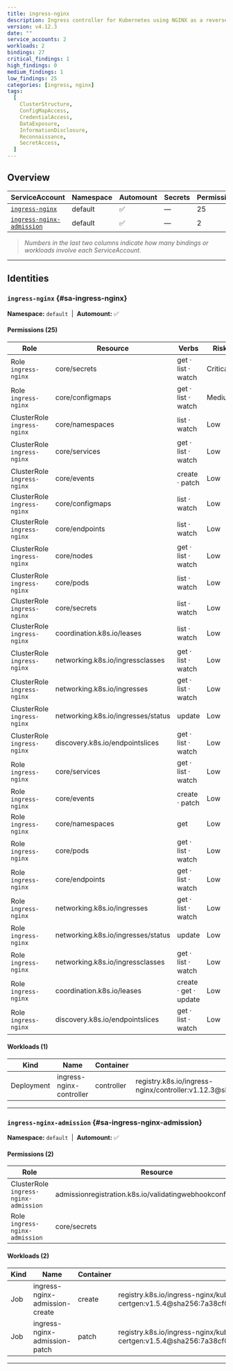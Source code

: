 ```yaml
---
title: ingress-nginx
description: Ingress controller for Kubernetes using NGINX as a reverse proxy and load balancer
version: v4.12.3
date: ""
service_accounts: 2
workloads: 2
bindings: 27
critical_findings: 1
high_findings: 0
medium_findings: 1
low_findings: 25
categories: [ingress, nginx]
tags:
  [
    ClusterStructure,
    ConfigMapAccess,
    CredentialAccess,
    DataExposure,
    InformationDisclosure,
    Reconnaissance,
    SecretAccess,
  ]
---
```


## Overview

| ServiceAccount                                           | Namespace | Automount | Secrets | Permissions | Workloads |
| -------------------------------------------------------- | --------- | --------- | ------- | ----------- | --------- |
| [`ingress-nginx`](#sa-ingress-nginx)                     | default   | ✅        | —       | 25          | 1         |
| [`ingress-nginx-admission`](#sa-ingress-nginx-admission) | default   | ✅        | —       | 2           | 2         |

> _Numbers in the last two columns indicate how many bindings or workloads involve each ServiceAccount._

---

## Identities

### `ingress-nginx` {#sa-ingress-nginx}

**Namespace:** `default` &nbsp;|&nbsp; **Automount:** ✅

#### Permissions (25)

| Role                        | Resource                           | Verbs                 | Risk     |
| --------------------------- | ---------------------------------- | --------------------- | -------- |
| Role `ingress-nginx`        | core/secrets                       | get · list · watch    | Critical |
| Role `ingress-nginx`        | core/configmaps                    | get · list · watch    | Medium   |
| ClusterRole `ingress-nginx` | core/namespaces                    | list · watch          | Low      |
| ClusterRole `ingress-nginx` | core/services                      | get · list · watch    | Low      |
| ClusterRole `ingress-nginx` | core/events                        | create · patch        | Low      |
| ClusterRole `ingress-nginx` | core/configmaps                    | list · watch          | Low      |
| ClusterRole `ingress-nginx` | core/endpoints                     | list · watch          | Low      |
| ClusterRole `ingress-nginx` | core/nodes                         | get · list · watch    | Low      |
| ClusterRole `ingress-nginx` | core/pods                          | list · watch          | Low      |
| ClusterRole `ingress-nginx` | core/secrets                       | list · watch          | Low      |
| ClusterRole `ingress-nginx` | coordination.k8s.io/leases         | list · watch          | Low      |
| ClusterRole `ingress-nginx` | networking.k8s.io/ingressclasses   | get · list · watch    | Low      |
| ClusterRole `ingress-nginx` | networking.k8s.io/ingresses        | get · list · watch    | Low      |
| ClusterRole `ingress-nginx` | networking.k8s.io/ingresses/status | update                | Low      |
| ClusterRole `ingress-nginx` | discovery.k8s.io/endpointslices    | get · list · watch    | Low      |
| Role `ingress-nginx`        | core/services                      | get · list · watch    | Low      |
| Role `ingress-nginx`        | core/events                        | create · patch        | Low      |
| Role `ingress-nginx`        | core/namespaces                    | get                   | Low      |
| Role `ingress-nginx`        | core/pods                          | get · list · watch    | Low      |
| Role `ingress-nginx`        | core/endpoints                     | get · list · watch    | Low      |
| Role `ingress-nginx`        | networking.k8s.io/ingresses        | get · list · watch    | Low      |
| Role `ingress-nginx`        | networking.k8s.io/ingresses/status | update                | Low      |
| Role `ingress-nginx`        | networking.k8s.io/ingressclasses   | get · list · watch    | Low      |
| Role `ingress-nginx`        | coordination.k8s.io/leases         | create · get · update | Low      |
| Role `ingress-nginx`        | discovery.k8s.io/endpointslices    | get · list · watch    | Low      |

#### Workloads (1)

| Kind       | Name                     | Container  | Image                                                                                                                    |
| ---------- | ------------------------ | ---------- | ------------------------------------------------------------------------------------------------------------------------ |
| Deployment | ingress-nginx-controller | controller | registry.k8s.io/ingress-nginx/controller:v1.12.3@sha256:ac444cd9515af325ba577b596fe4f27a34be1aa330538e8b317ad9d6c8fb94ee |

---

### `ingress-nginx-admission` {#sa-ingress-nginx-admission}

**Namespace:** `default` &nbsp;|&nbsp; **Automount:** ✅

#### Permissions (2)

| Role                                  | Resource                                                     | Verbs        | Risk |
| ------------------------------------- | ------------------------------------------------------------ | ------------ | ---- |
| ClusterRole `ingress-nginx-admission` | admissionregistration.k8s.io/validatingwebhookconfigurations | get · update | Low  |
| Role `ingress-nginx-admission`        | core/secrets                                                 | create · get | Low  |

#### Workloads (2)

| Kind | Name                           | Container | Image                                                                                                                             |
| ---- | ------------------------------ | --------- | --------------------------------------------------------------------------------------------------------------------------------- |
| Job  | ingress-nginx-admission-create | create    | registry.k8s.io/ingress-nginx/kube-webhook-certgen:v1.5.4@sha256:7a38cf0f8480775baaee71ab519c7465fd1dfeac66c421f28f087786e631456e |
| Job  | ingress-nginx-admission-patch  | patch     | registry.k8s.io/ingress-nginx/kube-webhook-certgen:v1.5.4@sha256:7a38cf0f8480775baaee71ab519c7465fd1dfeac66c421f28f087786e631456e |

---
